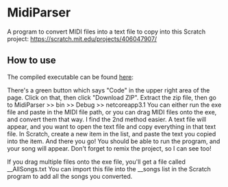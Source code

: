 # MidiParser
A program to convert MIDI files into a text file to copy into this Scratch project: https://scratch.mit.edu/projects/406047907/

## How to use
The compiled executable can be found [here](../master/MidiParser/bin/Debug/netcoreapp3.1):

There's a green button which says "Code" in the upper right area of the page. Click on that, then click "Download ZIP". Extract the zip file, then go to MidiParser >> bin >> Debug >> netcoreapp3.1 You can either run the exe file and paste in the MIDI file path, or you can drag MIDI files onto the exe, and convert them that way. I find the 2nd method easier.
A text file will appear, and you want to open the text file and copy everything in that text file. In Scratch, create a new item in the list, and paste the text you copied into the item. And there you go! You should be able to run the program, and your song will appear. Don't forget to remix the project, so I can see too!

If you drag multiple files onto the exe file, you'll get a file called \_\_AllSongs.txt You can import this file into the \_\_songs list in the Scratch program to add all the songs you converted.
